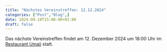 ```yaml
---
title: "Nächstes Vereinstreffen: 12.12.2024"
categories: ["Post","Blog",]
date: 2024-09-10T15:00:00+01:00
draft: false
---
```


Das nächste Vereinstreffen findet am 12. Dezember 2024 um 18:00 Uhr im [Restaurant Umaii](https://maps.app.goo.gl/wXSbTPfsWA7dDRGC9) statt.
